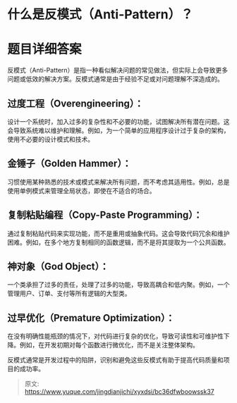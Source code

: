 # 什么是反模式（Anti-Pattern）？

# 题目详细答案
反模式（Anti-Pattern）是指一种看似解决问题的常见做法，但实际上会导致更多问题或低效的解决方案。反模式通常是由于经验不足或对问题理解不深造成的。

## 过度工程（Overengineering）：
设计一个系统时，加入过多的复杂性和不必要的功能，试图解决所有潜在问题。这会导致系统难以维护和理解。例如，为一个简单的应用程序设计过于复杂的架构，使用不必要的设计模式和技术。

## 金锤子（Golden Hammer）：
习惯使用某种熟悉的技术或模式来解决所有问题，而不考虑其适用性。例如，总是使用单例模式来管理全局状态，即使在不适合的场合。

## 复制粘贴编程（Copy-Paste Programming）：
通过复制粘贴代码来实现功能，而不是重用或抽象代码。这会导致代码冗余和维护困难。例如，在多个地方复制相同的函数逻辑，而不是将其提取为一个公共函数。

## 神对象（God Object）：
一个类承担了过多的责任，处理了过多的功能，导致高耦合和低内聚。例如，一个管理用户、订单、支付等所有逻辑的大型类。

## 过早优化（Premature Optimization）：
在没有明确性能瓶颈的情况下，对代码进行复杂的优化，导致可读性和可维护性下降。例如，在开发初期对每个函数进行微优化，而不是关注整体架构。

反模式通常是开发过程中的陷阱，识别和避免这些反模式有助于提高代码质量和项目的成功率。



> 原文: <https://www.yuque.com/jingdianjichi/xyxdsi/bc36dfwboowssk37>